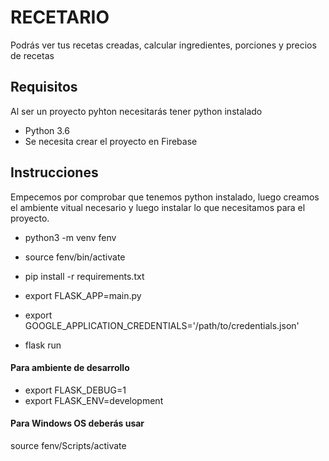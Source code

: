 # RECETARIO
Podrás ver tus recetas creadas, calcular ingredientes, porciones y precios de recetas


## Requisitos
Al ser un proyecto pyhton necesitarás tener python instalado
- Python 3.6
- Se necesita crear el proyecto en Firebase


## Instrucciones
Empecemos por comprobar que tenemos python instalado, luego creamos el ambiente vitual necesario y luego instalar lo que necesitamos para el proyecto.
- python3 -m venv fenv
- source fenv/bin/activate
- pip install -r requirements.txt
- export FLASK_APP=main.py
- export GOOGLE_APPLICATION_CREDENTIALS='/path/to/credentials.json'

- flask run

#### Para ambiente de desarrollo
- export FLASK_DEBUG=1
- export FLASK_ENV=development

#### Para Windows OS deberás usar
source fenv/Scripts/activate